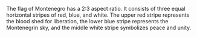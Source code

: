 The flag of Montenegro has a 2:3 aspect ratio. It consists of three equal horizontal stripes of red, blue, and white. The upper red stripe represents the blood shed for liberation, the lower blue stripe represents the Montenegrin sky, and the middle white stripe symbolizes peace and unity.